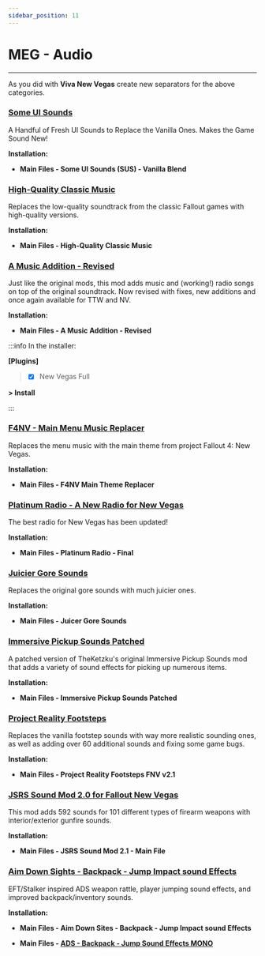```yaml
---
sidebar_position: 11
---
```


# MEG - Audio

---

As you did with **Viva New Vegas** create new separators for the above categories.

### [Some UI Sounds](https://www.nexusmods.com/newvegas/mods/77842)

A Handful of Fresh UI Sounds to Replace the Vanilla Ones. Makes the Game Sound New!

**Installation:**

- **Main Files - Some UI Sounds (SUS) - Vanilla Blend**


### [High-Quality Classic Music](https://www.nexusmods.com/newvegas/mods/72150)

Replaces the low-quality soundtrack from the classic Fallout games with high-quality versions.

**Installation:**

- **Main Files - High-Quality Classic Music**


### [A Music Addition - Revised](https://www.nexusmods.com/newvegas/mods/84554)

Just like the original mods, this mod adds music and (working!) radio songs on top of the original soundtrack. Now revised with fixes, new additions and once again available for TTW and NV. 

**Installation:**

- **Main Files - A Music Addition - Revised**

:::info In the installer:

**[Plugins]**

> - [x] New Vegas Full

**> Install**

:::


### [F4NV - Main Menu Music Replacer](https://www.nexusmods.com/newvegas/mods/67779)

Replaces the menu music with the main theme from project Fallout 4: New Vegas. 

**Installation:**

- **Main Files - F4NV Main Theme Replacer**


### [Platinum Radio - A New Radio for New Vegas](https://www.nexusmods.com/newvegas/mods/63951)

The best radio for New Vegas has been updated!

**Installation:**

- **Main Files - Platinum Radio - Final**


### [Juicier Gore Sounds](https://www.nexusmods.com/newvegas/mods/78552)

Replaces the original gore sounds with much juicier ones.

**Installation:**

- **Main Files - Juicer Gore Sounds**


### [Immersive Pickup Sounds Patched](https://www.nexusmods.com/newvegas/mods/70552)

A patched version of TheKetzku's original Immersive Pickup Sounds mod that adds a variety of sound effects for picking up numerous items.

**Installation:**

- **Main Files - Immersive Pickup Sounds Patched**


### [Project Reality Footsteps](https://www.nexusmods.com/newvegas/mods/68430)

Replaces the vanilla footstep sounds with way more realistic sounding ones, as well as adding over 60 additional sounds and fixing some game bugs.

**Installation:**

- **Main Files - Project Reality Footsteps FNV v2.1**


### [JSRS Sound Mod 2.0 for Fallout New Vegas](https://www.nexusmods.com/newvegas/mods/81585)

This mod adds 592 sounds for 101 different types of firearm weapons with interior/exterior gunfire sounds.

**Installation:**

- **Main Files - JSRS Sound Mod 2.1 - Main File**


### [Aim Down Sights - Backpack - Jump Impact sound Effects](https://www.nexusmods.com/newvegas/mods/75334)

EFT/Stalker inspired ADS weapon rattle, player jumping sound effects, and improved backpack/inventory sounds.

**Installation:**

- **Main Files - Aim Down Sites - Backpack - Jump Impact sound Effects**

- **Main Files - [ADS - Backpack - Jump Sound Effects MONO](https://www.nexusmods.com/newvegas/mods/76526?tab=files)**




